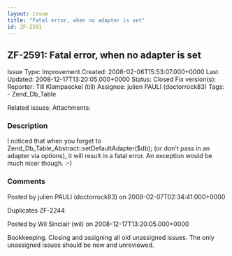 ```yaml
---
layout: issue
title: "Fatal error, when no adapter is set"
id: ZF-2591
---
```


ZF-2591: Fatal error, when no adapter is set
--------------------------------------------

 Issue Type: Improvement Created: 2008-02-06T15:53:07.000+0000 Last Updated: 2008-12-17T13:20:05.000+0000 Status: Closed Fix version(s): 
 Reporter:  Till Klampaeckel (till)  Assignee:  julien PAULI (doctorrock83)  Tags: - Zend\_Db\_Table
 
 Related issues: 
 Attachments: 
### Description

I noticed that when you forget to Zend\_Db\_Table\_Abstract::setDefaultAdapter($db); (or don't pass in an adapter via options), it will result in a fatal error. An exception would be much nicer though. :-)

 

 

### Comments

Posted by julien PAULI (doctorrock83) on 2008-02-07T02:34:41.000+0000

Duplicates ZF-2244

 

 

Posted by Wil Sinclair (wil) on 2008-12-17T13:20:05.000+0000

Bookkeeping. Closing and assigning all old unassigned issues. The only unassigned issues should be new and unreviewed.

 

 